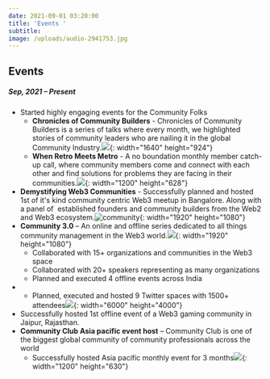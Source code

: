 ```yaml
---
date: 2021-09-01 03:20:00
title: 'Events '
subtitle:
image: /uploads/audio-2941753.jpg
---
```

## Events

##### Sep, 2021 – Present

* Started highly engaging events for the Community Folks
  * **Chronicles of Community Builders** - Chronicles of Community Builders is a series of talks where every month, we highlighted stories of community leaders who are nailing it in the global Community Industry.![](/uploads/ccb-main-poster.jpg){: width="1640" height="924"}
  * **When Retro Meets Metro** - A no boundation monthly member catch-up call, where community members come and connect with each other and find solutions for problems they are facing in their communities.![](/uploads/retromeetsmetro-default.jpg){: width="1200" height="628"}
* **Demystifying Web3 Communities** - Successfully planned and hosted 1st of it's kind community centric Web3 meetup in Bangalore. Along with a panel of&nbsp; established founders and community builders from the Web2 and Web3 ecosystem.![community](/uploads/event-banner-03-1.png){: width="1920" height="1080"}
* **Community 3.0** – An online and offline series dedicated to all things community management in the Web3 world.![](/uploads/community-3-0-3.png){: width="1920" height="1080"}
  * Collaborated with 15+ organizations and communities in the Web3 space
  * Collaborated with 20+ speakers representing as many organizations
  * Planned and executed 4 offline events across India
* * Planned, executed and hosted 9 Twitter spaces with 1500+ attendees![](/uploads/img-9011.JPG){: width="6000" height="4000"}
* Successfully hosted 1st offline event of a Web3 gaming community in Jaipur, Rajasthan.
* **Community Club Asia pacific event host** – Community Club is one of the biggest global community of community professionals across the world
  * Successfully hosted Asia pacific monthly event for 3 months![](/uploads/dec-asia-centered-hangout-1.png){: width="1200" height="630"}